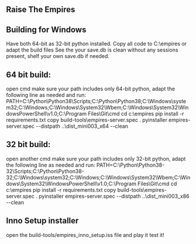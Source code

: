 ## Raise The Empires


## Building for Windows
Have both 64-bit as 32-bit python installed.
Copy all code to C:\empires or adapt the build files
See the your save.db is clean without any sessions present, shelf your own save.db if needed.

## 64 bit build:
open cmd
make sure your path includes only 64-bit python, adapt the following line as needed and run:
PATH=C:\Python\Python38\Scripts\;C:\Python\Python38\;C:\Windows\system32;C:\Windows;C:\Windows\System32\Wbem;C:\Windows\System32\WindowsPowerShell\v1.0\;C:\Program Files\Git\cmd
cd c:\empires
pip install -r requirements.txt
copy build-tools\empires-server.spec .
pyinstaller empires-server.spec --distpath ..\dist_mini003_x64 --clean

## 32 bit build:
open another cmd
make sure your path includes only 32-bit python, adapt the following line as needed and run:
PATH=C:\Python\Python38-32\Scripts\;C:\Python\Python38-32\;C:\Windows\system32;C:\Windows;C:\Windows\System32\Wbem;C:\Windows\System32\WindowsPowerShell\v1.0\;C:\Program Files\Git\cmd
cd c:\empires
pip install -r requirements.txt
copy build-tools\empires-server.spec .
pyinstaller empires-server.spec --distpath ..\dist_mini003_x86 --clean

## Inno Setup installer
open the build-tools/empires_inno_setup.iss file and play it
test it!




